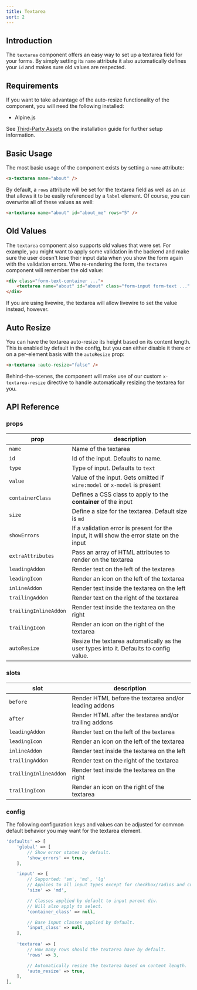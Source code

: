 ```yaml
---
title: Textarea
sort: 2
---
```


## Introduction

The `textarea` component offers an easy way to set up a textarea field for your forms.
By simply setting its `name` attribute it also automatically defines your `id` and makes
sure old values are respected.

## Requirements

If you want to take advantage of the auto-resize functionality of the component, you will need the following installed:

-   Alpine.js

See [Third-Party Assets](/docs/laravel-form-components/{version}/installation#user-content-third-party-assets) on the installation guide for further setup information.

## Basic Usage

The most basic usage of the component exists by setting a `name` attribute:

```html
<x-textarea name="about" />
```

By default, a `rows` attribute will be set for the textarea field as well as an `id` that allows
it to be easily referenced by a `label` element. Of course, you can overwrite all of these
values as well:

```html
<x-textarea name="about" id="about_me" rows="5" />
```

## Old Values

The `textarea` component also supports old values that were set. For example, you
might want to apply some validation in the backend and make sure the user doesn't
lose their input data when you show the form again with the validation errors. Whe
re-rendering the form, the `textarea` component will remember the old value:

```html
<div class="form-text-container ...">
    <textarea name="about" id="about" class="form-input form-text ..." rows="3">About me text</textarea>
</div>
```

If you are using livewire, the textarea will allow livewire to set the value instead, however.

## Auto Resize

You can have the textarea auto-resize its height based on its content length. This is enabled by default in the config, but you
can either disable it there or on a per-element basis with the `autoResize` prop:

```html
<x-textarea :auto-resize="false" />
```

Behind-the-scenes, the component will make use of our custom `x-textarea-resize` directive to handle automatically resizing the
textarea for you.

## API Reference

### props

| prop  | description                                                                               |
|-------|-------------------------------------------------------------------------------------------|
| `name` | Name of the textarea                                                                      |
| `id` | Id of the input. Defaults to name.                                                        |
| `type` | Type of input. Defaults to `text`                                                         |
| `value` | Value of the input. Gets omitted if `wire:model` or `x-model` is present                  |
| `containerClass` | Defines a CSS class to apply to the **container** of the input                            |
| `size` | Define a size for the textarea. Default size is `md`                                      |
| `showErrors` | If a validation error is present for the input, it will show the error state on the input |
| `extraAttributes` | Pass an array of HTML attributes to render on the textarea                                |
| `leadingAddon` | Render text on the left of the textarea                                                   |
| `leadingIcon` | Render an icon on the left of the textarea                                                |
| `inlineAddon` | Render text inside the textarea on the left                                               |
| `trailingAddon` | Render text on the right of the textarea                                                  |
| `trailingInlineAddon` | Render text inside the textarea on the right                                              |
| `trailingIcon` | Render an icon on the right of the textarea                                               |
| `autoResize` | Resize the textarea automatically as the user types into it. Defaults to config value.    |

### slots

| slot | description                                           |
| --- |-------------------------------------------------------|
| `before` | Render HTML before the textarea and/or leading addons |
| `after` | Render HTML after the textarea and/or trailing addons |
| `leadingAddon` | Render text on the left of the textarea               |
| `leadingIcon` | Render an icon on the left of the textarea            |
| `inlineAddon` | Render text inside the textarea on the left           |
| `trailingAddon` | Render text on the right of the textarea              |
| `trailingInlineAddon` | Render text inside the textarea on the right          |
| `trailingIcon` | Render an icon on the right of the textarea           |

### config

The following configuration keys and values can be adjusted for common default behavior
you may want for the textarea element.

```php
'defaults' => [
    'global' => [
        // Show error states by default.
        'show_errors' => true,    
    ],

    'input' => [
        // Supported: 'sm', 'md', 'lg'
        // Applies to all input types except for checkbox/radios and custom select.
        'size' => 'md',

        // Classes applied by default to input parent div.
        // Will also apply to select.
        'container_class' => null,

        // Base input classes applied by default.
        'input_class' => null,
    ],
    
    'textarea' => [
        // How many rows should the textarea have by default.
        'rows' => 3,

        // Automatically resize the textarea based on content length.
        'auto_resize' => true,
    ],
],
```
